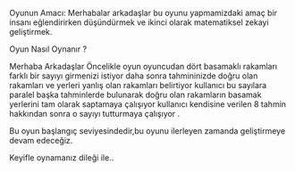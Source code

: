 Oyunun Amacı: Merhabalar arkadaşlar bu oyunu yapmamizdaki amaç bir insanı eğlendirirken düşündürmek ve ikinci olarak matematiksel zekayi geliştirmek.

Oyun Nasıl Oynanır ?

Merhaba Arkadaşlar Öncelikle oyun oyuncudan dört basamaklı rakamları farklı bir sayıyı girmenizi istiyor daha sonra tahmininizde doğru olan rakamları ve yerleri yanlış olan rakamları belirtiyor kullanıcı bu sayılara paralel başka tahminlerde bulunarak doğru olan rakamların basamak yerlerini tam olarak saptamaya çalışıyor kullanıcı kendisine verilen 8 tahmin hakkından sonra o sayıyı tutturmaya çalışıyor .

Bu oyun başlangıç seviyesindedir,bu oyunu ilerleyen zamanda geliştirmeye devam edeceğiz.

Keyifle oynamanız dileği ile..


